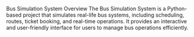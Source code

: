 Bus Simulation System
Overview
The Bus Simulation System is a Python-based project that simulates real-life bus systems, including scheduling, routes, ticket booking, and real-time operations. It provides an interactive and user-friendly interface for users to manage bus operations efficiently.
